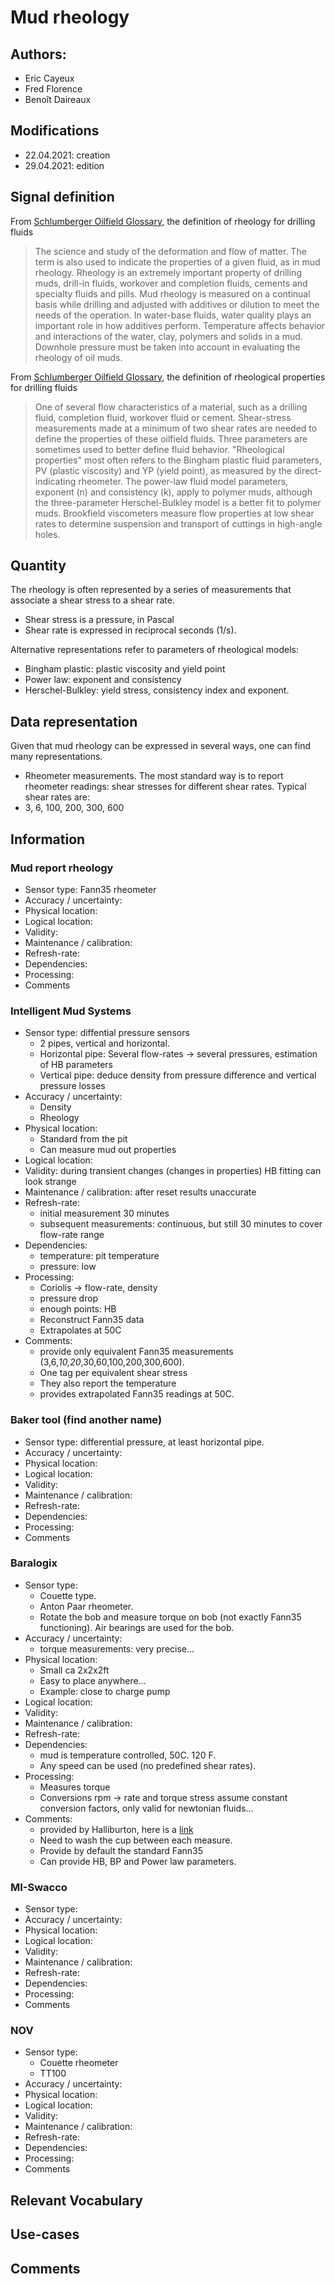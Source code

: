 # Mud rheology
## Authors: 
- Eric Cayeux
- Fred Florence
- Benoît Daireaux

## Modifications
- 22.04.2021: creation
- 29.04.2021: edition

## Signal definition
From [Schlumberger Oilfield Glossary](https://www.glossary.oilfield.slb.com/en/terms/r/rheology), the definition of rheology for drilling fluids

>The science and study of the deformation and flow of matter. The term is also used to indicate the properties of a given fluid, as in mud rheology. Rheology is an extremely important property of drilling muds, drill-in fluids, workover and completion fluids, cements and specialty fluids and pills. Mud rheology is measured on a continual basis while drilling and adjusted with additives or dilution to meet the needs of the operation. In water-base fluids, water quality plays an important role in how additives perform. Temperature affects behavior and interactions of the water, clay, polymers and solids in a mud. Downhole pressure must be taken into account in evaluating the rheology of oil muds.

From [Schlumberger Oilfield Glossary](https://www.glossary.oilfield.slb.com/en/terms/r/rheological_property), the definition of rheological properties for drilling fluids

>One of several flow characteristics of a material, such as a drilling fluid, completion fluid, workover fluid or cement. Shear-stress measurements made at a minimum of two shear rates are needed to define the properties of these oilfield fluids. Three parameters are sometimes used to better define fluid behavior. "Rheological properties" most often refers to the Bingham plastic fluid parameters, PV (plastic viscosity) and YP (yield point), as measured by the direct-indicating rheometer. The power-law fluid model parameters, exponent (n) and consistency (k), apply to polymer muds, although the three-parameter Herschel-Bulkley model is a better fit to polymer muds. Brookfield viscometers measure flow properties at low shear rates to determine suspension and transport of cuttings in high-angle holes.


## Quantity
The rheology is often represented by a series of measurements that associate a shear stress to a shear rate. 
- Shear stress is a pressure, in Pascal
- Shear rate is expressed in reciprocal seconds (1/s). 

Alternative representations refer to parameters of rheological models:
- Bingham plastic: plastic viscosity and yield point
- Power law: exponent and consistency
- Herschel-Bulkley: yield stress, consistency index and exponent. 

## Data representation
Given that mud rheology can be expressed in several ways, one can find many representations. 
- Rheometer measurements. 
The most standard way is to report rheometer readings: shear stresses for different shear rates. 
Typical shear rates are: 
- 3, 6, 100, 200, 300, 600


## Information

### Mud report rheology
- Sensor type: Fann35 rheometer
- Accuracy / uncertainty: 
- Physical location: 
- Logical location:
- Validity:
- Maintenance / calibration:
- Refresh-rate: 
- Dependencies:
- Processing: 
- Comments

### Intelligent Mud Systems
- Sensor type: diffential pressure sensors
  -  2 pipes, vertical and horizontal. 
  -  Horizontal pipe: Several flow-rates -> several pressures, estimation of HB parameters
  -  Vertical pipe: deduce density from pressure difference and vertical pressure losses
- Accuracy / uncertainty: 
  - Density
  - Rheology  
- Physical location: 
  - Standard from the pit
  - Can measure mud out properties  
- Logical location:
- Validity: during transient changes (changes in properties) HB fitting can look strange
- Maintenance / calibration: after reset results unaccurate
- Refresh-rate: 
  - initial measurement 30 minutes
  - subsequent measurements: continuous, but still 30 minutes to cover flow-rate range
- Dependencies:
  - temperature: pit temperature
  - pressure: low
- Processing: 
  - Coriolis -> flow-rate, density
  - pressure drop
  - enough points: HB 
  - Reconstruct Fann35 data
  - Extrapolates at 50C
- Comments: 
  - provide only equivalent Fann35 measurements (3,6,*10,20*,30,60,100,200,300,600).
  - One tag per equivalent shear stress
  - They also report the temperature
  - provides extrapolated Fann35 readings at 50C. 

### Baker tool (find another name)
- Sensor type: differential pressure, at least horizontal pipe. 
- Accuracy / uncertainty: 
- Physical location: 
- Logical location:
- Validity:
- Maintenance / calibration:
- Refresh-rate: 
- Dependencies:
- Processing: 
- Comments

### Baralogix
- Sensor type: 
  - Couette type. 
  - Anton Paar rheometer.  
  - Rotate the bob and measure torque on bob (not exactly Fann35 functioning). Air bearings are used for the bob. 
- Accuracy / uncertainty: 
  - torque measurements: very precise...
- Physical location: 
  - Small ca 2x2x2ft 
  - Easy to place anywhere...
  - Example: close to charge pump 
- Logical location:
- Validity:
- Maintenance / calibration:
- Refresh-rate: 
- Dependencies: 
  - mud is temperature controlled, 50C. 120 F. 
  - Any speed can be used (no predefined shear rates). 
- Processing: 
  - Measures torque 
  - Conversions rpm -> rate and torque stress assume constant conversion factors, only valid for newtonian fluids... 
- Comments: 
  - provided by Halliburton, here is a [link](https://www.halliburton.com/en/products/baralogix)
  - Need to wash the cup between each measure. 
  - Provide by default the standard Fann35
  - Can provide HB, BP and Power law parameters. 

### MI-Swacco
- Sensor type: 
- Accuracy / uncertainty: 
- Physical location: 
- Logical location:
- Validity:
- Maintenance / calibration:
- Refresh-rate: 
- Dependencies:
- Processing: 
- Comments

### NOV
- Sensor type: 
  - Couette rheometer
  - TT100
- Accuracy / uncertainty: 
- Physical location: 
- Logical location:
- Validity:
- Maintenance / calibration:
- Refresh-rate: 
- Dependencies:
- Processing: 
- Comments

## Relevant Vocabulary

## Use-cases

## Comments
